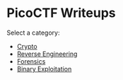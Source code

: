 # PicoCTF Writeups

Select a category:

- [Crypto](crypto/index.md)
- [Reverse Engineering](reverse-engineering/index.md)
- [Forensics](Forensics/index.md)
- [Binary Exploitation](Binary/index.md)

